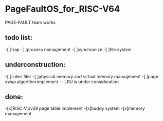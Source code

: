 # PageFaultOS_for_RISC-V64
PAGE-FAULT team works

## todo list:
-[ ]trap 
-[ ]process management
-[ ]synchronize
-[ ]file system

## underconstruction:
-[ ]linker filer
-[ ]physical memory and virtual memory management
-[ ]page swap algorithm implement -- LRU is under consideration

## done:
-[x]RISC-V sv39 page table implement
-[x]buddy system 
-[x]memory management
